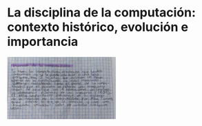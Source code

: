 # La disciplina de la computación: contexto histórico, evolución e importancia
<img src="https://github.com/EuniceGallegos/Informatica-1/blob/main/Images/WhatsApp%20Image%202023-09-17%20at%2021.04.17.jpeg" alt="ejemplo" width="50%"/>
